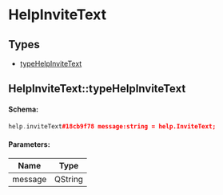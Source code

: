 # HelpInviteText

## Types

* [typeHelpInviteText](#helpinvitetexttypehelpinvitetext)

## HelpInviteText::typeHelpInviteText

#### Schema:

```c++
help.inviteText#18cb9f78 message:string = help.InviteText;
```

#### Parameters:

|Name|Type|
|----|----|
|message|QString|

